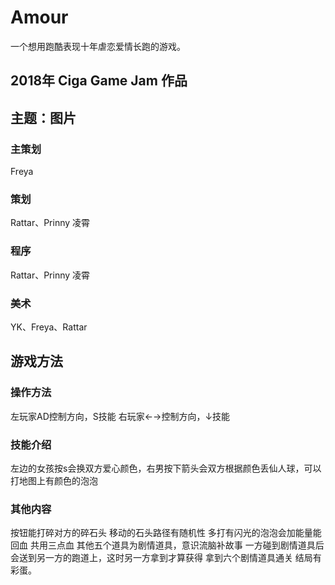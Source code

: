 # Amour
一个想用跑酷表现十年虐恋爱情长跑的游戏。
## 2018年 Ciga Game Jam 作品
## 主题：图片

### 主策划
Freya
### 策划
Rattar、Prinny 凌霄
### 程序
Rattar、Prinny 凌霄
### 美术
YK、Freya、Rattar

## 游戏方法
### 操作方法
左玩家AD控制方向，S技能
右玩家←→控制方向，↓技能
### 技能介绍
左边的女孩按s会换双方爱心颜色，右男按下箭头会双方根据颜色丢仙人球，可以打地图上有颜色的泡泡
### 其他内容
按钮能打碎对方的碎石头
移动的石头路径有随机性
多打有闪光的泡泡会加能量能回血
共用三点血
其他五个道具为剧情道具，意识流脑补故事
一方碰到剧情道具后会送到另一方的跑道上，这时另一方拿到才算获得
拿到六个剧情道具通关
结局有彩蛋。
